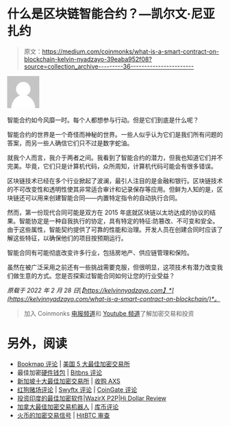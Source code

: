 # 什么是区块链智能合约？—凯尔文·尼亚扎约

> 原文：<https://medium.com/coinmonks/what-is-a-smart-contract-on-blockchain-kelvin-nyadzayo-39eaba952f08?source=collection_archive---------36----------------------->

![](img/e045450676ef9750e3a4820b30de5d38.png)

智能合约如今风靡一时。每个人都想参与行动。但是它们到底是什么呢？

智能合约的世界是一个奇怪而神秘的世界。一些人似乎认为它们是我们所有问题的答案，而另一些人确信它们只不过是数字蛇油。

就我个人而言，我介于两者之间。我看到了智能合约的潜力，但我也知道它们并不完美。毕竟，它们只是计算机代码，众所周知，计算机代码可能会有很多错误。

区块链技术已经在多个行业掀起了波澜，最引人注目的是金融和银行。区块链技术的不可改变性和透明性使其非常适合审计和记录保存等应用。但鲜为人知的是，区块链还可以用来创建智能合同——内置特定指令的自动执行合同。

然而，第一份现代合同可能是双方在 2015 年底就区块链以太坊达成的协议的结果。智能协定是一种自我执行的协定，具有特定的特征:防篡改、不可变和安全。由于这些属性，智能契约提供了可靠的性能和治理。开发人员在创建合同时应该了解这些特征，以确保他们的项目按预期运行。

智能合同有可能彻底改变许多行业，包括房地产、供应链管理和保险。

虽然在被广泛采用之前还有一些挑战需要克服，但很明显，这项技术有潜力改变我们做生意的方式。您是否探索过智能合同如何让您的行业受益？

*原载于 2022 年 2 月 28 日*[*【https://kelvinnyadzayo.com】*](https://kelvinnyadzayo.com/what-is-a-smart-contract-on-blockchain/)*。*

> 加入 Coinmonks [电报频道](https://t.me/coincodecap)和 [Youtube 频道](https://www.youtube.com/c/coinmonks/videos)了解加密交易和投资

# 另外，阅读

*   [Bookmap 评论](https://coincodecap.com/bookmap-review-2021-best-trading-software) | [美国 5 大最佳加密交易所](https://coincodecap.com/crypto-exchange-usa)
*   最佳加密[硬件钱包](/coinmonks/hardware-wallets-dfa1211730c6) | [Bitbns 评论](/coinmonks/bitbns-review-38256a07e161)
*   [新加坡十大最佳加密交易所](https://coincodecap.com/crypto-exchange-in-singapore) | [收购 AXS](https://coincodecap.com/buy-axs-token)
*   [红狗赌场评论](https://coincodecap.com/red-dog-casino-review) | [Swyftx 评论](https://coincodecap.com/swyftx-review) | [CoinGate 评论](https://coincodecap.com/coingate-review)
*   [投资印度的最佳加密软件](https://coincodecap.com/best-crypto-to-invest-in-india-in-2021)|[WazirX P2P](https://coincodecap.com/wazirx-p2p)|[Hi Dollar Review](https://coincodecap.com/hi-dollar-review)
*   [加拿大最佳加密交易机器人](https://coincodecap.com/5-best-crypto-trading-bots-in-canada) | [库币评论](https://coincodecap.com/kucoin-review)
*   [火币的加密交易信号](https://coincodecap.com/huobi-crypto-trading-signals) | [HitBTC 审查](/coinmonks/hitbtc-review-c5143c5d53c2)